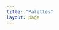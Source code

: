 ```yaml
---
title: "Palettes"
layout: page
---
```


<div id="palettes"></div>
<script>
    var palettes = [
        ["Dan Leech","131310","26C6DA","EEEEEE","434340","FF2222","FFFFFF"]
    ];
    for (var i = 0; i < palettes.length; i++) {
        var paletteTitle = document.createElement("h2");
        var paletteTitleContent = document.createTextNode(palettes[i][0]);
        paletteTitle.appendChild(paletteTitleContent);
        var palettes = document.getElementById("palettes");
        document.body.insertBefore(paletteTitle, palettes);
        Document.createElementalert(palettes[i][0]);
    }
</script>